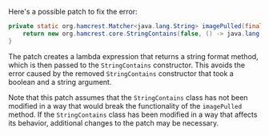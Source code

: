 Here's a possible patch to fix the error:
```java
private static org.hamcrest.Matcher<java.lang.String> imagePulled(final java.lang.String image) {
    return new org.hamcrest.core.StringContains(false, () -> java.lang.String.format("Status: Downloaded newer image for %s", image));
}
```
The patch creates a lambda expression that returns a string format method, which is then passed to the `StringContains` constructor. This avoids the error caused by the removed `StringContains` constructor that took a boolean and a string argument.

Note that this patch assumes that the `StringContains` class has not been modified in a way that would break the functionality of the `imagePulled` method. If the `StringContains` class has been modified in a way that affects its behavior, additional changes to the patch may be necessary.